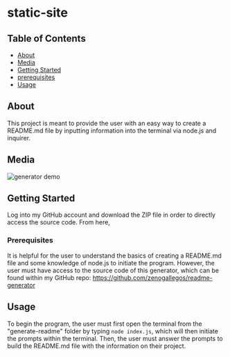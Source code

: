 # static-site

## Table of Contents

- [About](#about)
- [Media](#media)
- [Getting Started](#getting_started)
- [prerequisites](#prerequisites)
- [Usage](#usage)

## About <a name = "about"></a>

This project is meant to provide the user with an easy way to create a README.md file by inputting information into the terminal via node.js and inquirer.

## Media <a name = "media"></a>

![generator demo](https://drive.google.com/file/d/1H7-GfnjMqrEXIpWUpjNL-2ilWVwEUcGZ/view?usp=sharing)

## Getting Started <a name = "getting_started"></a>

Log into my GitHub account and download the ZIP file in order to directly access the source code. From here,

### Prerequisites <a name = "prerequisites"></a>

It is helpful for the user to understand the basics of creating a README.md file and some knowledge of node.js to initiate the program. However, the user must have access to the source code of this generator, which can be found within my GitHub repo: https://github.com/zenogallegos/readme-generator

## Usage <a name = "usage"></a>

To begin the program, the user must first open the terminal from the "generate-readme" folder by typing `node index.js`, which will then initiate the prompts within the terminal. Then, the user must answer the prompts to build the README.md file with the information on their project.
